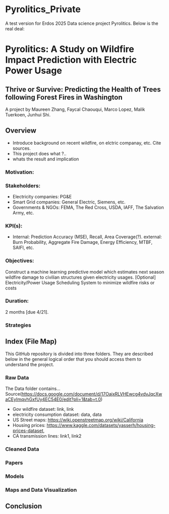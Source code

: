# Pyrolitics_Private
A test version for Erdos 2025 Data science project Pyrolitics. Below is the real deal:
# Pyrolitics: A Study on Wildfire Impact Prediction with Electric Power Usage
## Thrive or Survive: Predicting the Health of Trees following Forest Fires in Washington
A project by Maureen Zhang, Faycal Chaouqui, Marco Lopez, Malik Tuerkoen, Junhui Shi.

## Overview
- Introduce background on recent wildfire, on elctric companay, etc. Cite sources.
- This project does what ?..
- whats the result and implication
### Motivation:

### Stakeholders:
- Electricity companies: PG&E
- Smart Grid companies: General Electric, Siemens, etc.
- Governments & NGOs: FEMA, The Red Cross, USDA, IAFF, The Salvation Army, etc.
### KPI(s):
- Internal: Prediction Accuracy (MSE), Recall, Area Coverage(?). external: Burn Probability, Aggregate Fire Damage, Energy Efficiency, MTBF, SAIFI, etc.
### Objectives:
Construct a machine learning predictive model which estimates next season wildfire damage to civilian structures given electricity usages.
[Optional] Electricity/Power Usage Scheduling System to minimize wildfire risks or costs
### Duration: 
2 months [due 4/21].

### Strategies

## Index (File Map)
This GitHub repository is divided into three folders. They are described below in the general logical order that you should access them to understand the project.

### Raw Data
The Data folder contains...
Source(https://docs.google.com/document/d/17OajxRLVHEwcg4vdvJqcXwaCEyImqvhGxfUy4EC54E0/edit?pli=1&tab=t.0)
- Gov wildfire dataset: link, link
- electricity consumption dataset: data, data
- US Street maps: https://wiki.openstreetmap.org/wiki/California
- Housing prices: https://www.kaggle.com/datasets/yasserh/housing-prices-dataset, 
- CA transmission lines: link1, link2

### Cleaned Data

### Papers

### Models

### Maps and Data Visualization

## Conclusion
